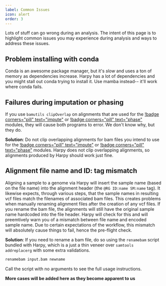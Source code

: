 ```yaml
---
label: Common Issues
icon: alert
order: 3
---
```


Lots of stuff can go wrong during an analysis. The intent of this page is to highlight
common issues you may experience during analysis and ways to address these issues.

## Problem installing with conda
Conda is an awesome package manager, but it's _slow_ and uses a ton of memory
as dependencies increase. Harpy has a lot of dependencies and you might stall
out conda trying to install it. Use mamba instead-- it'll work where conda fails.


## Failures during imputation or phasing
If you use `bamutils clipOverlap` on alignments that are used for the [!badge corners="pill" text="impute"](Modules/impute.md) or
[!badge corners="pill" text="phase"](Modules/phase.md) modules, they will cause both programs to error. We don't know why, but they do.

**Solution**: Do not clip overlapping alignments for bam files you intend to use for
the [!badge corners="pill" text="impute"](Modules/impute.md) or
[!badge corners="pill" text="phase"](Modules/phase.md) modules. Harpy does not clip overlapping alignments, so
alignments produced by Harpy should work just fine.

## Alignment file name and ID: tag mismatch
Aligning a sample to a genome via Harpy will insert the sample name (based on the file name)
into the alignment header (the `@RG ID:name SM:name` tag). It likewise expects, through various steps,
that the sample names in resulting vcf files match the filenames of associated bam files. This creates 
problems when manually renaming alignment files after the creation of any vcf files. If you rename the 
bam file, the alignments will still have the original sample name hardcoded into the file header. 
Harpy will check for this and will preemtively warn you of a mismatch between file name and encoded
sample name. Due to certain expectations of the workflow, this mismatch will absolutely cause things
to fail, hence the pre-flight check.

**Solution**: If you need to rename a bam file, do so using the `renamebam` script bundled with Harpy, which is a just a thin veneer over `samtools addreplacerg` with some extra validations.
```bash
renamebam input.bam newname
```
Call the script with no arguments to see the full usage instructions.


**More cases will be added here as they become apparent to us**